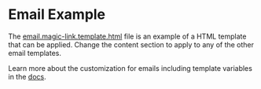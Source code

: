 # Email Example

The [email.magic-link.template.html](./email.magic-link.template.html) file is an example of a HTML template that can be applied. Change the content section to apply to any of the other email templates.

Learn more about the customization for emails including template variables in the [docs](https://phasetwo.io/docs/getting-started/email).
